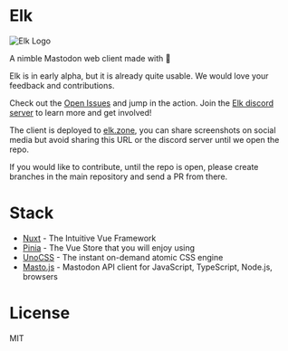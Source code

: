 # Elk

![Elk Logo](https://elk.zone/logo.svg)

A nimble Mastodon web client made with 💛

Elk is in early alpha, but it is already quite usable. We would love your feedback and contributions.

Check out the [Open Issues](https://github.com/elk-zone/elk/issues) and jump in the action. Join the [Elk discord server](https://discord.gg/vAZSDU9J) to learn more and get involved!

The client is deployed to [elk.zone](https://elk.zone), you can share screenshots on social media but avoid sharing this URL or the discord server until we open the repo.

If you would like to contribute, until the repo is open, please create branches in the main repository and send a PR from there.

# Stack

- [Nuxt](https://nuxtjs.org/) - The Intuitive Vue Framework
- [Pinia](https://pinia.vuejs.org/) - The Vue Store that you will enjoy using
- [UnoCSS](https://uno.antfu.me/) - The instant on-demand atomic CSS engine
- [Masto.js](https://neet.github.io/masto.js) - Mastodon API client for JavaScript, TypeScript, Node.js, browsers

# License

MIT
